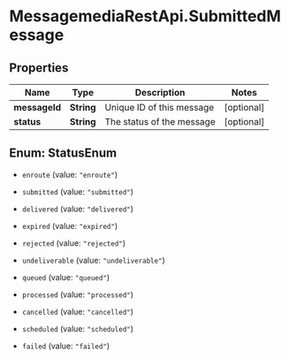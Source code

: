 # MessagemediaRestApi.SubmittedMessage

## Properties
Name | Type | Description | Notes
------------ | ------------- | ------------- | -------------
**messageId** | **String** | Unique ID of this message | [optional] 
**status** | **String** | The status of the message | [optional] 


<a name="StatusEnum"></a>
## Enum: StatusEnum


* `enroute` (value: `"enroute"`)

* `submitted` (value: `"submitted"`)

* `delivered` (value: `"delivered"`)

* `expired` (value: `"expired"`)

* `rejected` (value: `"rejected"`)

* `undeliverable` (value: `"undeliverable"`)

* `queued` (value: `"queued"`)

* `processed` (value: `"processed"`)

* `cancelled` (value: `"cancelled"`)

* `scheduled` (value: `"scheduled"`)

* `failed` (value: `"failed"`)





